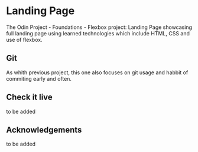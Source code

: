 Landing Page
===================================
The Odin Project - Foundations - Flexbox project: Landing Page showcasing full landing page using learned technologies which include HTML, CSS and use of flexbox.

## Git
As whith previous project, this one also focuses on git usage and habbit of commiting early and often.

## Check it live
to be added

## Acknowledgements
to be added

